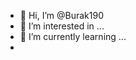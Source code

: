 - 👋 Hi, I’m @Burak190
- 👀 I’m interested in ...
- 🌱 I’m currently learning ...
-

<!---
Burak190/Burak190 is a ✨ special ✨ repository because its `README.md` (this file) appears on your GitHub profile.
You can click the Preview link to take a look at your changes.
--->
